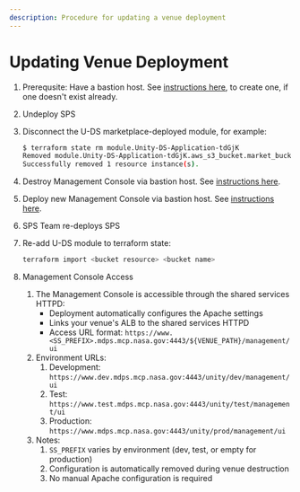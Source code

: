 ```yaml
---
description: Procedure for updating a venue deployment
---
```


# Updating Venue Deployment

1. Prerequsite:  Have a bastion host.  See [instructions here](https://unity-sds.gitbook.io/docs/developer-docs/common-services/docs/users-guide/deployment/deployment-concepts-and-infrastructure/detailed-breakdown-of-project-onboarding-steps), to create one, if one doesn't exist already.
2. Undeploy SPS
3.  Disconnect the U-DS marketplace-deployed module, for example:

    ```sh
    $ terraform state rm module.Unity-DS-Application-tdGjK
    Removed module.Unity-DS-Application-tdGjK.aws_s3_bucket.market_bucket
    Successfully removed 1 resource instance(s).
    ```
4. Destroy Management Console via bastion host.  See [instructions here](https://unity-sds.gitbook.io/docs/developer-docs/common-services/docs/users-guide/deployment/deployment-concepts-and-infrastructure/detailed-breakdown-of-project-onboarding-steps).
5. Deploy new Management Console via bastion host.   See [instructions here](https://unity-sds.gitbook.io/docs/developer-docs/common-services/docs/users-guide/deployment/deployment-concepts-and-infrastructure/detailed-breakdown-of-project-onboarding-steps).
6. SPS Team re-deploys SPS
7.  Re-add U-DS module to terraform state:

    ```sh
    terraform import <bucket resource> <bucket name>
    ```
8.  Management Console Access

    1. The Management Console is accessible through the shared services HTTPD:
       * Deployment automatically configures the Apache settings
       * Links your venue's ALB to the shared services HTTPD
       * Access URL format: `https://www.<SS_PREFIX>.mdps.mcp.nasa.gov:4443/${VENUE_PATH}/management/ui`
    2. Environment URLs:
       1. Development: `https://www.dev.mdps.mcp.nasa.gov:4443/unity/dev/management/ui`
       2. Test: `https://www.test.mdps.mcp.nasa.gov:4443/unity/test/management/ui`
       3. Production: `https://www.mdps.mcp.nasa.gov:4443/unity/prod/management/ui`
    3. Notes:
       1. `SS_PREFIX` varies by environment (dev, test, or empty for production)
       2. Configuration is automatically removed during venue destruction
       3.  No manual Apache configuration is required



